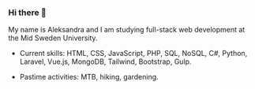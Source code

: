 ### Hi there 👋

My name is Aleksandra and I am studying full-stack web development at the Mid Sweden University.

- Current skills: HTML, CSS, JavaScript, PHP, SQL, NoSQL, C#, Python, Laravel, Vue.js, MongoDB, Tailwind, Bootstrap, Gulp.

- Pastime activities: MTB, hiking, gardening.
